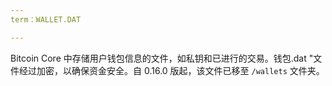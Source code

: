 ```yaml
---
term：WALLET.DAT

---
```

Bitcoin Core 中存储用户钱包信息的文件，如私钥和已进行的交易。钱包.dat "文件经过加密，以确保资金安全。自 0.16.0 版起，该文件已移至 `/wallets` 文件夹。